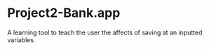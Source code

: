 # Project2-Bank.app
A learning tool to teach the user the affects of saving at an inputted variables. 
